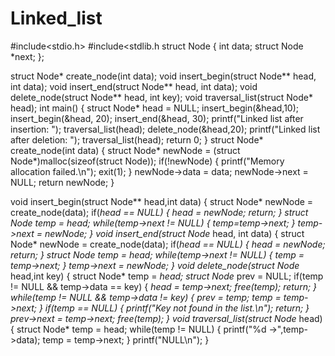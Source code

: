 # Linked_list
#include<stdio.h>
   #include<stdlib.h
   struct Node
   {
          int data;
          struct Node *next;
  };
 
  struct Node* create_node(int data);
  void insert_begin(struct Node** head, int data);
 void insert_end(struct Node** head, int data);
  void delete_node(struct Node** head, int key);
  void traversal_list(struct Node* head);
  int main()
  {
          struct Node* head = NULL;
          insert_begin(&head,10);
          insert_begin(&head, 20);
          insert_end(&head, 30);
          printf("Linked list after insertion: ");
         traversal_list(head);
          delete_node(&head,20);
          printf("Linked list after deletion: ");
          traversal_list(head);
          return 0;
  }
struct Node* create_node(int data)
  {
         struct Node* newNode = (struct Node*)malloc(sizeof(struct Node));
          if(!newNode)
          {
                printf("Memory allocation failed.\n");
                 exit(1);
         }
          newNode->data = data;
         newNode->next = NULL;
          return newNode;
  }

  void insert_begin(struct Node** head,int data)
  {
          struct Node* newNode = create_node(data);
          if(*head == NULL)
          {
                  *head = newNode;
                  return;
         }
          struct Node* temp = *head;
         while(temp->next != NULL)
          {
                  temp=temp->next;
         }
         temp->next = newNode;
  }
void insert_end(struct Node** head, int data)
  {
          struct Node* newNode = create_node(data);
          if(*head == NULL)
          {
                  *head = newNode;
                  return;
          }
          struct Node* temp = *head;
          while(temp->next != NULL)
          {
                  temp = temp->next;
          }
          temp->next = newNode;
  }
void delete_node(struct Node** head,int key)
  {
          struct Node* temp = *head;
          struct Node* prev = NULL;
         if(temp != NULL && temp->data == key)
          {
                 *head = temp->next;
                  free(temp);
                  return;
          }
         while(temp != NULL && temp->data != key)
          {
                  prev = temp;
                 temp = temp->next;
         }
          if(temp == NULL)
          {
                 printf("Key not found in the list.\n");
                 return;
          }
          prev->next = temp->next;
          free(temp);
 }
 void traversal_list(struct Node* head)
{
        struct Node* temp = head;
         while(temp != NULL)
         {
                 printf("%d ->",temp->data);
                 temp = temp->next;
         }
         printf("NULL\n");
 }

